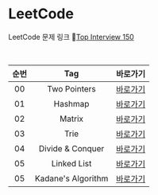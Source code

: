 # LeetCode
LeetCode 문제 링크 🔗[Top Interview 150](https://leetcode.com/studyplan/top-interview-150/)

<br>

| 순번 |        Tag         |                                         바로가기                                          |
|:--:|:------------------:|:-------------------------------------------------------------------------------------:|
| 00 |    Two Pointers    |   [바로가기](https://github.com/EUNJEONGMUN/CodingTest/tree/main/LeetCode/TwoPointers)    |
| 01 |      Hashmap       |     [바로가기](https://github.com/EUNJEONGMUN/CodingTest/tree/main/LeetCode/HashMap)      |
| 02 |       Matrix       |      [바로가기](https://github.com/EUNJEONGMUN/CodingTest/tree/main/LeetCode/Matrix)      |
| 03 |        Trie        |       [바로가기](https://github.com/EUNJEONGMUN/CodingTest/tree/main/LeetCode/Trie)       |
| 04 |  Divide & Conquer  | [바로가기](https://github.com/EUNJEONGMUN/CodingTest/tree/main/LeetCode/DivideAndConquer) |
| 05 |    Linked List     |    [바로가기](https://github.com/EUNJEONGMUN/CodingTest/tree/main/LeetCode/LinkedList)    |
| 05 | Kadane's Algorithm | [바로가기](https://github.com/EUNJEONGMUN/CodingTest/tree/main/LeetCode/KadanesAlgorithm) |